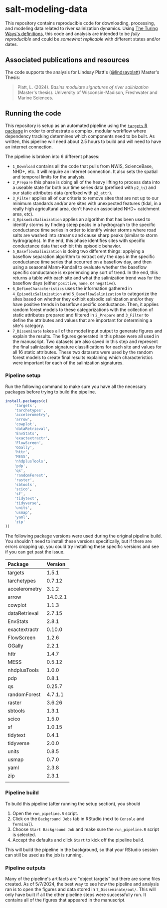 # salt-modeling-data

This repository contains reproducible code for downloading, processing, and modeling data related to river salinization dynamics. Using [The Turing Ways's definitions](https://the-turing-way.netlify.app/reproducible-research/overview/overview-definitions), this code and analysis are intended to be *fully reproducible* and could be *somewhat replicable* with different states and/or dates. 

## Associated publications and resources

The code supports the analysis for Lindsay Platt's ([@lindsayplatt](https://github.com/lindsa%5D(https://github.com/lindsayplatt))) Master's Thesis:

> Platt, L. (2024). *Basins modulate signatures of river salinization* (Master's thesis). University of Wisconsin-Madison, Freshwater and Marine Sciences.

## Running the code 

This repository is setup as an automated pipeline using the [`targets` R package](https://books.ropensci.org/targets/) in order to orchestrate a complex, modular workflow where dependency tracking determines which components need to be built. As written, this pipeline will need about 2.5 hours to build and will need to have an internet connection.

The pipeline is broken into 6 different phases:

* `1_Download` contains all the code that pulls from NWIS, ScienceBase, NHD+, etc. It will require an internet connection. It also sets the spatial and temporal limits for the analysis.
* `2_Prepare` this phase is doing all of the heavy lifting to process data into a useable state for both our time series data (prefixed with `p2_ts`) and our static attributes data (prefixed with `p2_attr`).
* `3_Filter` applies all of our criteria to remove sites that are not up to our minimum standards and/or are sites with unexpected features (tidal, in a really high agricultural area, don't have an associated NHD+ catchment area, etc).
* `4_EpisodicSalinization` applies an algorithm that has been used to identify storms by finding steep peaks in a hydrograph to the specific conductance time series in order to identify winter storms where road salts are washed into streams and cause sharp peaks (similar to storm hydrographs). In the end, this phase identifies sites with specific conductance data that exhibit this episodic behavior.
* `5_BaseflowSalinization` is doing two different things: applying a baseflow separation algorithm to extract only the days in the specific conductance time series that occurred on a baseflow day, and then using a seasonal Mann-Kendall to evaluate whether the baseflow specific conductance is experiencing any sort of trend. In the end, this returns a table with each site and what the salinization trend was for the baseflow days (either `positive`, `none`, or `negative`).
* `6_DefineCharacteristics` uses the information gathered in `4_EpisodicSalinization` and `5_BaseflowSalinization` to categorize the sites based on whether they exhibit episodic salinization and/or they have positive trends in baseflow specific conductance. Then, it applies random forest models to these categorizations with the collection of static attributes prepared and filtered in `2_Prepare` and `3_Filter` to define the attributes and values that are important for determining a site's category.
* `7_Disseminate` takes all of the model input output to generate figures and explain the results. The figures generated in this phase were all used in the manuscript. Two datasets are also saved in this step and represent the final salinization signature classifications for each site and values for all 16 static attributes. These two datasets were used by the random forest models to create final results explaining which characteristics were important for each of the salinization signatures.

### Pipeline setup

Run the following command to make sure you have all the necessary packages before trying to build the pipeline.

``` r
install.packages(c(
    'targets', 
    'tarchetypes',
    'accelerometry',
    'arrow',
    'cowplot',
    'dataRetrieval',
    'EnvStats',
    'exactextractr',
    'FlowScreen',
    'GGally', 
    'httr',
    'MESS',
    'nhdplusTools',
    'pdp',
    'qs',
    'randomForest',
    'raster',
    'sbtools',
    'scico',
    'sf',
    'tidytext',
    'tidyverse',
    'units',
    'usmap',
    'yaml',
    'zip'
))
```

The following package versions were used during the original pipeline build. You shouldn't need to install these versions specifically, but if there are errors cropping up, you could try installing these specific versions and see if you can get past the issue.

|Package       |Version  | 
|:-------------|:--------| 
|targets       |1.5.1    | 
|tarchetypes   |0.7.12   | 
|accelerometry |3.1.2    | 
|arrow         |14.0.2.1 | 
|cowplot       |1.1.3    | 
|dataRetrieval |2.7.15   | 
|EnvStats      |2.8.1    | 
|exactextractr |0.10.0   | 
|FlowScreen    |1.2.6    | 
|GGally        |2.2.1    | 
|httr          |1.4.7    | 
|MESS          |0.5.12   | 
|nhdplusTools  |1.0.0    | 
|pdp           |0.8.1    | 
|qs            |0.25.7   | 
|randomForest  |4.7.1.1  | 
|raster        |3.6.26   | 
|sbtools       |1.3.1    | 
|scico         |1.5.0    | 
|sf            |1.0.15   | 
|tidytext      |0.4.1    | 
|tidyverse     |2.0.0    | 
|units         |0.8.5    | 
|usmap         |0.7.0    | 
|yaml          |2.3.8    | 
|zip           |2.3.1    |
||| 

### Pipeline build

To build this pipeline (after running the setup section), you should 

1. Open the `run_pipeline.R` script.
1. Click on the `Background Jobs` tab in RStudio (next to `Console` and `Terminal`).
1. Choose `Start Background Job` and make sure the `run_pipeline.R` script is selected.
1. Accept the defaults and click `Start` to kick off the pipeline build.

This will build the pipeline in the background, so that your RStudio session can still be used as the job is running.

### Pipeline outputs

Many of the pipeline's artifacts are "object targets" but there are some files created. As of 5/7/2024, the best way to see how the pipeline and analysis ran is to open the figures and data stored in  `7_Disseminate/out/`. This will only have built if all the other pipeline steps were successfully run. It contains all of the figures that appeared in the manuscript.
